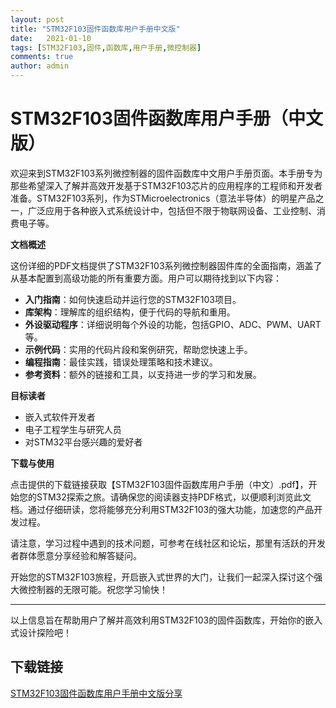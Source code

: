 ```yaml
---
layout: post
title: "STM32F103固件函数库用户手册中文版"
date:   2021-01-10
tags: [STM32F103,固件,函数库,用户手册,微控制器]
comments: true
author: admin
---
```

# STM32F103固件函数库用户手册（中文版）

欢迎来到STM32F103系列微控制器的固件函数库中文用户手册页面。本手册专为那些希望深入了解并高效开发基于STM32F103芯片的应用程序的工程师和开发者准备。STM32F103系列，作为STMicroelectronics（意法半导体）的明星产品之一，广泛应用于各种嵌入式系统设计中，包括但不限于物联网设备、工业控制、消费电子等。

**文档概述**

这份详细的PDF文档提供了STM32F103系列微控制器固件库的全面指南，涵盖了从基本配置到高级功能的所有重要方面。用户可以期待找到以下内容：

- **入门指南**：如何快速启动并运行您的STM32F103项目。
- **库架构**：理解库的组织结构，便于代码的导航和重用。
- **外设驱动程序**：详细说明每个外设的功能，包括GPIO、ADC、PWM、UART等。
- **示例代码**：实用的代码片段和案例研究，帮助您快速上手。
- **编程指南**：最佳实践，错误处理策略和技术建议。
- **参考资料**：额外的链接和工具，以支持进一步的学习和发展。

**目标读者**

- 嵌入式软件开发者
- 电子工程学生与研究人员
- 对STM32平台感兴趣的爱好者

**下载与使用**

点击提供的下载链接获取【STM32F103固件函数库用户手册（中文）.pdf】，开始您的STM32探索之旅。请确保您的阅读器支持PDF格式，以便顺利浏览此文档。通过仔细研读，您将能够充分利用STM32F103的强大功能，加速您的产品开发过程。

请注意，学习过程中遇到的技术问题，可参考在线社区和论坛，那里有活跃的开发者群体愿意分享经验和解答疑问。

开始您的STM32F103旅程，开启嵌入式世界的大门，让我们一起深入探讨这个强大微控制器的无限可能。祝您学习愉快！

---

以上信息旨在帮助用户了解并高效利用STM32F103的固件函数库，开始你的嵌入式设计探险吧！

## 下载链接

[STM32F103固件函数库用户手册中文版分享](https://pan.quark.cn/s/bb51af7212e8)